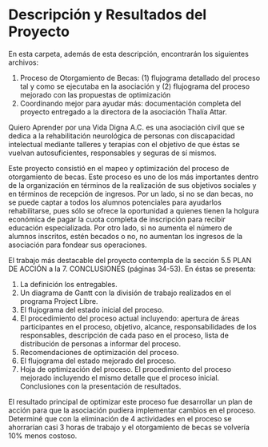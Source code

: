 # Descripción y Resultados del Proyecto

En esta carpeta, además de esta descripción, encontrarán los siguientes archivos:

1. Proceso de Otorgamiento de Becas: (1) flujograma detallado del proceso tal y como se ejecutaba en la asociación y (2) flujograma del proceso mejorado con las propuestas de optimización
2. Coordinando mejor para ayudar más: documentación completa del proyecto entregado a la directora de la asociación Thalía Attar.

Quiero Aprender por una Vida Digna A.C. es una asociación civil que se dedica a la rehabilitación neurológica de personas con discapacidad intelectual mediante talleres y terapias con el objetivo de que éstas se vuelvan autosuficientes, responsables y seguras de sí mismos.

Este proyecto consistió en el mapeo y optimización del proceso de otorgamiento de becas. Este proceso es uno de los más importantes dentro de la organización en términos de la realización de sus objetivos sociales y en términos de recepción de ingresos. Por un lado, si no se dan becas, no se puede captar a todos los alumnos potenciales para ayudarlos rehabilitarse, pues sólo se ofrece la oportunidad a quienes tienen la holgura económica de pagar la cuota completa de inscripción para recibir educación especializada. Por otro lado, si no aumenta el número de alumnos inscritos, estén becados o no, no aumentan los ingresos de la asociación para fondear sus operaciones.

El trabajo más destacable del proyecto contempla de la sección 5.5 PLAN DE ACCIÓN a la 7. CONCLUSIONES (páginas 34-53). En éstas se presenta:
1. La definición los entregables.
2. Un diagrama de Gantt con la división de trabajo realizados en el programa Project Libre.
3. El flujograma del estado inicial del proceso.
4. El procedimiento del proceso actual incluyendo: apertura de áreas participantes en el proceso, objetivo, alcance, responsabilidades de los responsables, descripción de cada paso en el proceso, lista de distribución de personas a informar del proceso.
5. Recomendaciones de optimización del proceso.
6. El flujograma del estado mejorado del proceso.
7. Hoja de optimización del proceso.
El procedimiento del proceso mejorado incluyendo el mismo detalle que el proceso inicial.
Conclusiones con la presentación de resultados.

El resultado principal de optimizar este proceso fue desarrollar un plan de acción para que la asociación pudiera implementar cambios en el proceso. Determiné que con la eliminación de 4 actividades en el proceso se ahorrarían casi 3 horas de trabajo y el otorgamiento de becas se volvería 10% menos costoso.
